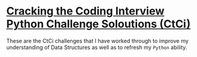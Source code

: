 # [Cracking the Coding Interview Python Challenge Soloutions (CtCi)](https://www.crackingthecodinginterview.com/)

These are the CtCi challenges that I have worked through to improve my understanding of Data Structures as well as to refresh my `Python` ability.
